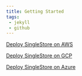 ```yaml
---
title: Getting Started
tags:
 - jekyll
 - github
---
```


[Deploy SingleStore on AWS](AWS/deploying)

[Deploy SingleStore on GCP](GCP/deploying)

[Deploy SingleStore on Azure](Azure/deploying)
